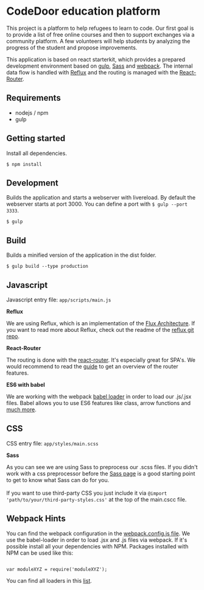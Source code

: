 # CodeDoor education platform

This project is a platform to help refugees to learn to code.
Our first goal is to provide a list of free online courses and then to support exchanges via a community platform.
A few volunteers will help students by analyzing the progress of the student and propose improvements.



This application is based on react starterkit, which provides a prepared development environment based on [gulp](https://github.com/gulpjs/gulp), [Sass](http://sass-lang.com/guide) and [webpack](https://github.com/webpack/webpack). The internal data flow is handled with  [Reflux](https://github.com/spoike/refluxjs) and the routing is managed with the [React-Router](https://github.com/rackt/react-router).

## Requirements

* nodejs / npm
* gulp

## Getting started

Install all dependencies.

```
$ npm install
```


## Development

Builds the application and starts a webserver with livereload. By default the webserver starts at port 3000.
You can define a port with `$ gulp --port 3333`.

```
$ gulp
```

## Build

Builds a minified version of the application in the dist folder.

```
$ gulp build --type production
```


## Javascript

Javascript entry file: `app/scripts/main.js` <br />

**Reflux**

We are using Reflux, which is an implementation of the [Flux Architecture](http://facebook.github.io/flux/docs/overview.html). If you want to read more about Reflux, check out the readme of the [reflux git repo](https://github.com/spoike/refluxjs).

**React-Router**

The routing is done with the [react-router](https://github.com/rackt/react-router). It's especially great for SPA's. We would recommend to read the [guide](https://github.com/rackt/react-router/blob/master/docs/guides/overview.md) to get an overview of the router features.

**ES6 with babel**

We are working with the webpack [babel loader](https://github.com/babel/babel-loader) in order to load our .js/.jsx files. Babel allows you to use ES6 features like class, arrow functions and [much more](https://babeljs.io/docs/compare/).



## CSS

CSS entry file: `app/styles/main.scss`<br />

**Sass**

As you can see we are using Sass to preprocess our .scss files. If you didn't work with a css preprocessor before the [Sass page](http://sass-lang.com/guide) is a good starting point to get to know what Sass can do for you.<br /><br />
If you want to use third-party CSS you just include it via `@import 'path/to/your/third-party-styles.css'` at the top of the main.cscc file.


## Webpack Hints

You can find the webpack configuration in the [webpack.config.js file](./webpack.config.js).
We use the babel-loader in order to load .jsx and .js files via webpack. If it's possible install all your dependencies with NPM. Packages installed with NPM can be used like this:

```language-javascript

var moduleXYZ = require('moduleXYZ');

```
You can find all loaders in this [list](http://webpack.github.io/docs/list-of-loaders.html).
